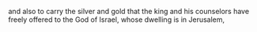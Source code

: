 and also to carry the silver and gold that the king and his counselors have freely offered to the God of Israel, whose dwelling is in Jerusalem,

